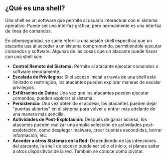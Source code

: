 <h2>¿Qué es una shell?</h2>
Una shell es un software que permite al usuario interactuar con el sistema operativo. Puede ser una interfaz gráfica, pero normalmente es una interfaz de línea de comandos.

En ciberseguridad, se suele referir a una sesión shell específica que un atacante usa al acceder a un sistema comprometido, permitiéndole ejecutar comandos y software. Algunas de las cosas que un atacante puede hacer con una shell son:

- **Control Remoto del Sistema:** Permite al atacante ejecutar comandos o software remotamente.
- **Escalada de Privilegios:** Si el acceso inicial a través de una shell está limitado o restringido, los atacantes pueden explorar maneas de escalar privilegios.
- **Exfiltración de Datos:** Una vez que los atacantes pueden ejecutar comandos, pueden explorar el sistema.
- **Persistencia:** Una vez obtenido el acceso, los atacantes pueden dejar "puertas abiertas" en el sistema para volver a entrar más adelante de una manera más sencilla.
- **Actividades de Post-Explotación:** Después de ganar acceso, los atacantes pueden realizar una amplia selección de actividades post-explotación, como desplegar malware, crear cuentas escondidas, borrar información, etc.
- **Acceder a otros Sistemas en la Red:** Dependiendo de las intenciones del atacante, la shell de acceso puede ser sólo el inicio, si planea saltar a otros dispositivos de la red. También se conoce como pivotar.

